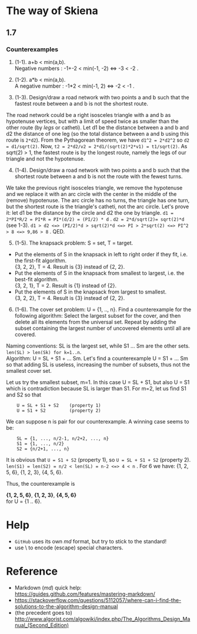 # The way of Skiena

## 1.7

### Counterexamples 

1. (1-1). a+b < min(a,b).    
        Negative numbers : -1+-2 < min(-1, -2) <=> -3 < -2 .

2. (1-2). a\*b < min(a,b).    
        A negative number : -1\*2 < min(-1, 2) <=> -2 < -1 .
        
3. (1-3). Design/draw a road network with two points a and b such that the fastest route between a and b is not the shortest route.     


The road network could be a right isosceles triangle with a and b as hypotenuse vertices, but with a limit of speed twice as smaller than the other route (by *legs* or catheti). Let d1 be the distance between a and b and d2 the distance of one leg (so the total distance between a and b using this route is `2*d2`). From the Pythagorean theorem, we have `d1^2 = 2*d2^2` so `d2 = d1/sqrt(2)`. Now, `t2 = 2*d2/v2 = 2*d1/(sqrt(2)*2*v1) = t1/sqrt(2)`. As sqrt(2) > 1, the fastest route is by the longest route, namely the legs of our triangle and not the hypotenuse.

4. (1-4). Design/draw a road network with two points a and b such that the shortest route between a and b is not the route with the fewest turns.    

We take the previous right isosceles triangle, we remove the hypotenuse and we replace it with an arc circle with the center in the middle of the (remove) hypotenuse. The arc circle has no turns, the triangle has one turn, but the shortest route is the triangle's catheti, not the arc circle. Let's prove it: let d1 be the distance by the circle and d2 the one by triangle. `d1 = 2*PI*R/2 = PI*R = PI*(d/2) = (PI/2) * d` . `d2 = 2*d/sqrt(2)= sqrt(2)*d` (see 1-3). `d1 > d2 <=> (PI/2)*d > sqrt(2)*d <=> PI > 2*sqrt(2) <=> PI^2 > 8 <=> 9,86 > 8` . QED.

5. (1-5). The knapsack problem: S = set, T = target.    
  - Put the elements of S in the knapsack in left to right order if they fit, i.e. the first-fit algorithm.    
        {3, 2, 2}, T = 4. Result is {3} instead of {2, 2}.
  - Put the elements of S in the knapsack from smallest to largest, i.e. the best-fit algorithm.    
        {3, 2, 1}, T = 2. Result is {1} instead of {2}.
  - Put the elements of S in the knapsack from largest to smallest.    
        {3, 2, 2}, T = 4. Result is {3} instead of {2, 2}.

6. (1-6). The cover set problem: U = {1, .., n}. Find a counterexample for the following algorithm: Select the largest subset for the cover, and then delete all its elements from the universal set. Repeat by adding the subset containing the largest number of uncovered elements until all are covered.

Naming conventions: SL is the largest set, while S1 ... Sm are the other sets. `len(SL) > len(Sk) for k=1..n`.   
Algorithm: U = SL + S1 + ... Sm. Let's find a counterexample U = S1 + ... Sm so that adding SL is useless, increasing the number of subsets, thus not the smallest cover set.

Let us try the smallest subset, m=1. In this case U = SL + S1, but also U = S1 which is contradiction because SL is larger than S1.
For m=2, let us find S1 and S2 so that

        U = SL + S1 + S2    (property 1)
        U = S1 + S2         (property 2)

We can suppose n is pair for our counterexample.
A winning case seems to be:

        SL = {1, ..., n/2-1, n/2+2, ..., n}
        S1 = {1, ..., n/2}
        S2 = {n/2+1, ..., n}

It is obvious that `U = S1 + S2` (property 1), so `U = SL + S1 + S2` (property 2). `len(S1) = len(S2) = n/2 < len(SL) = n-2 <=> 4 < n` . For 6 we have: {1, 2, 5, 6}, {1, 2, 3}, {4, 5, 6}.

Thus, the counterexample is   

 **{1, 2, 5, 6}**, **{1, 2, 3}**, **{4, 5, 6}**    
for U = {1 .. 6}.
 
# Help
- `GitHub` uses its own *md* format, but try to stick to the standard!
- use \\ to encode (escape) special characters.

# Reference
- Markdown (*md*) quick help: https://guides.github.com/features/mastering-markdown/
- https://stackoverflow.com/questions/5112057/where-can-i-find-the-solutions-to-the-algorithm-design-manual
- (the precedent goes to) http://www.algorist.com/algowiki/index.php/The_Algorithms_Design_Manual_(Second_Edition)
